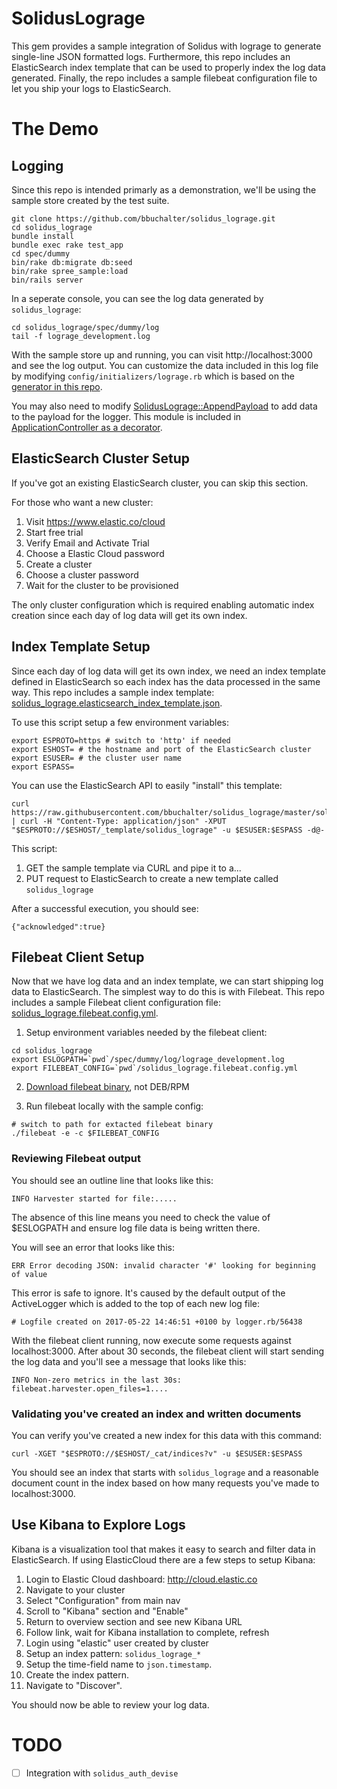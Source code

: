 # SolidusLograge

This gem provides a sample integration of Solidus with lograge to generate
single-line JSON formatted logs. Furthermore, this repo includes an ElasticSearch
index template that can be used to properly index the log data generated. Finally,
the repo includes a sample filebeat configuration file to let you ship your logs
to ElasticSearch.

# The Demo

## Logging
Since this repo is intended primarly as a demonstration, we'll be using the
sample store created by the test suite.

```
git clone https://github.com/bbuchalter/solidus_lograge.git
cd solidus_lograge
bundle install
bundle exec rake test_app
cd spec/dummy
bin/rake db:migrate db:seed
bin/rake spree_sample:load
bin/rails server
```

In a seperate console, you can see the log data generated by `solidus_lograge`:
```
cd solidus_lograge/spec/dummy/log
tail -f lograge_development.log
```

With the sample store up and running, you can visit http://localhost:3000
and see the log output. You can customize the data included in this log file
by modifying `config/initializers/lograge.rb` which is based on the
[generator in this repo](/lib/generators/templates/lograge.rb).

You may also need to modify [SolidusLograge::AppendPayload](/lib/solidus_lograge/append_payload.rb)
to add data to the payload for the logger. This module is included in
[ApplicationController as a decorator](https://github.com/bbuchalter/solidus_lograge/blob/master/app/controllers/application_controller_decorator.rb).

## ElasticSearch Cluster Setup
If you've got an existing ElasticSearch cluster, you can skip this section.

For those who want a new cluster:
1. Visit https://www.elastic.co/cloud
2. Start free trial
3. Verify Email and Activate Trial
4. Choose a Elastic Cloud password
5. Create a cluster
6. Choose a cluster password
7. Wait for the cluster to be provisioned

The only cluster configuration which is required enabling automatic index
creation since each day of log data will get its own index.

## Index Template Setup
Since each day of log data will get its own index, we need an index template
defined in ElasticSearch so each index has the data processed in the same way.
This repo includes a sample index template:
[solidus_lograge.elasticsearch_index_template.json](/solidus_lograge.elasticsearch_index_template.json).

To use this script setup a few environment variables:
```
export ESPROTO=https # switch to 'http' if needed
export ESHOST= # the hostname and port of the ElasticSearch cluster
export ESUSER= # the cluster user name
export ESPASS=
```

You can use the ElasticSearch API to easily "install" this template:
```
curl https://raw.githubusercontent.com/bbuchalter/solidus_lograge/master/solidus_lograge.elasticsearch_index_template.json | curl -H "Content-Type: application/json" -XPUT "$ESPROTO://$ESHOST/_template/solidus_lograge" -u $ESUSER:$ESPASS -d@-
```

This script:
1. GET the sample template via CURL and pipe it to a...
2. PUT request to ElasticSearch to create a new template called `solidus_lograge`

After a successful execution, you should see:
```
{"acknowledged":true}
```

## Filebeat Client Setup
Now that we have log data and an index template, we can start shipping log data
to ElasticSearch. The simplest way to do this is with Filebeat. This repo includes
a sample Filebeat client configuration file:
[solidus_lograge.filebeat.config.yml](/solidus_lograge.filebeat.config.yml).

1. Setup environment variables needed by the filebeat client:
```
cd solidus_lograge
export ESLOGPATH=`pwd`/spec/dummy/log/lograge_development.log
export FILEBEAT_CONFIG=`pwd`/solidus_lograge.filebeat.config.yml
```

2. [Download filebeat binary](https://www.elastic.co/downloads/beats/filebeat), not DEB/RPM

3. Run filebeat locally with the sample config:
```
# switch to path for extacted filebeat binary
./filebeat -e -c $FILEBEAT_CONFIG
```

### Reviewing Filebeat output
You should see an outline line that looks like this:
```
INFO Harvester started for file:.....
```

The absence of this line means you need to check the value of $ESLOGPATH and
ensure log file data is being written there.


You will see an error that looks like this:
```
ERR Error decoding JSON: invalid character '#' looking for beginning of value
```

This error is safe to ignore. It's caused by the default output of the ActiveLogger
which is added to the top of each new log file:
```
# Logfile created on 2017-05-22 14:46:51 +0100 by logger.rb/56438
```

With the filebeat client running, now execute some requests against localhost:3000.
After about 30 seconds, the filebeat client will start sending the log data
and you'll see a message that looks like this:
```
INFO Non-zero metrics in the last 30s: filebeat.harvester.open_files=1....
```

### Validating you've created an index and written documents
You can verify you've created a new index for this data with this command:
```
curl -XGET "$ESPROTO://$ESHOST/_cat/indices?v" -u $ESUSER:$ESPASS
```

You should see an index that starts with `solidus_lograge` and a reasonable
document count in the index based on how many requests you've made to localhost:3000.

## Use Kibana to Explore Logs
Kibana is a visualization tool that makes it easy to search and filter data in
ElasticSearch. If using ElasticCloud there are a few steps to setup Kibana:

1. Login to Elastic Cloud dashboard: http://cloud.elastic.co
2. Navigate to your cluster
3. Select "Configuration" from main nav
4. Scroll to "Kibana" section and "Enable"
5. Return to overview section and see new Kibana URL
6. Follow link, wait for Kibana installation to complete, refresh
7. Login using "elastic" user created by cluster
8. Setup an index pattern: `solidus_lograge_*`
9. Setup the time-field name to `json.timestamp`.
10. Create the index pattern.
11. Navigate to "Discover".

You should now be able to review your log data.

# TODO
- [ ] Integration with `solidus_auth_devise`
